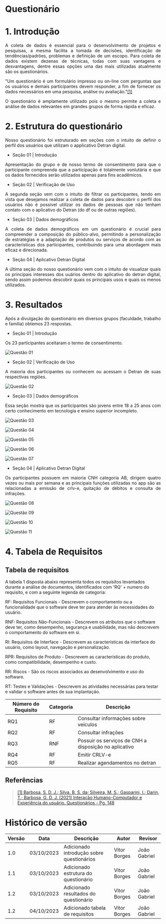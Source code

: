 # Questionário

# 1. Introdução
<p align="justify">
A coleta de dados é essencial para o desenvolvimento de projetos e pesquisas, a mesma facilita a tomada de decisões, identificação de tendências/padrões, problemas e definição de um escopo. Para coleta de dados existem dezenas de técnicas, todas com suas vantagens e desvantagens, dentre essas opções uma das mais utilizadas atualmente são os questionários.
</p>

<p align="justify">
"Um questionário é um formulário impresso ou on-line com perguntas que os usuários e demais participantes devem responder, a fim de fornecer os dados necessários em uma pesquisa, análise ou avaliação."<a id="TEC1" href="#QT1">[1]</a>
</p>

<p align="justify">
O questionário é amplamente utilizado pois o mesmo permite a coleta e análise de dados relevantes em grandes grupos de forma rápida e eficaz.
</p>

# 2. Estrutura do questionário

<p align="justify">
Nosso questionário foi estruturado em seções com o intuito de definir o perfil dos usuários que utilizam o applicativo Detran digital.
</p>

* Seção 01 | Introdução

<p align="justify">
Apresentação do grupo e de nosso termo de consentimento para que o participante compreenda que a participação é totalmente vonlutária e que os dados fornecidos serão utilizados apenas para fins acadêmicos.
</p>

* Seção 02 | Verificação de Uso

<p align="justify">
A segunda seção vem com o intuito de filtrar os participantes, tendo em vista que desejamos realizar a coleta de dados para descobrir o perfil dos usuários não é possível utilizar os dados de pessoas que não tenham contato com o aplicativo do Detran (do df ou de outras regiões).
</p>

* Seção 03 | Dados demográficos

<p align="justify">
A coleta de dados demográficos em um questionário é crucial para compreender a composição do público-alvo, permitindo a personalização de estratégias e a adaptação de produtos ou serviços de acordo com as características dos participantes, contribuindo para uma abordagem mais eficaz e direcionada.
</p>

* Seção 04 | Aplicativo Detran Digital

<p align="justify">
A última seção do nosso questionário vem com o intuito de visualizar quais os principais interesses dos uuários dentro do aplicativo do detran digital, sendo assim podemos descobrir quais os principais usos e quais os menos utilizados.
</p>

# 3. Resultados

<p align="justify">
Após a divulgação do questionário em diversos grupos (faculdade, trabalho e família) obtemos 23 respostas. 
</p>

* Seção 01 | Introdução

<p align="justify">
Os 23 participantes aceitaram o termo de consentimento.
</p>

![Questão 01](../../assets/q1.png)

* Seção 02 | Verificação de Uso

<p align="justify">
A maioria dos participantes ou conhecem ou acessam o Detran de suas respectivas regiões.
</p>

![Questão 02](../../assets/q2.png)

* Seção 03 | Dados demográficos

<p align="justify">
Essa seção mostra que os participantes são jovens entre 18 a 25 anos com certo conhecimento em tecnologia e ensino superior incompleto.
</p>

![Questão 03](../../assets/q3.png)

![Questão 04](../../assets/q4.png)

![Questão 05](../../assets/q5.png)

![Questão 06](../../assets/q6.png)

![Questão 07](../../assets/q7.png)

* Seção 04 | Aplicativo Detran Digital

<p align="justify">
Os participantes possuem em maioria CNH categoria AB, dirigem quatro vezes ou mais por semana e as principais funções utilizadas no app são as relacionadas a emissão de crlv-e, quitação de débitos e consulta de infrações.
</p>

![Questão 08](../../assets/q8.png)

![Questão 09](../../assets/q9.png)

![Questão 10](../../assets/q10.png)

![Questão 11](../../assets/q11.png)

# 4. Tabela de Requisitos

## Tabela de requisitos
A tabela 1 disposta abaixo representa todos os requisitos levantados durante a análise de documentos, identificados com 'RQ' + numero do requisito, e com a seguinte legenda de categoria:

RF: Requisitos Funcionais - Descrevem o comportamento ou a funcionalidade que o software deve ter para atender às necessidades do usuário.

RNF: Requisitos Não-Funcionais - Descrevem os atributos que o software deve ter, como desempenho, segurança e usabilidade, mas não descrevem o comportamento do software em si.

RI: Requisitos de Interface - Descrevem as características da interface do usuário, como layout, navegação e personalização.

RPR: Requisitos de Produto - Descrevem as características do produto, como compatibilidade, desempenho e custo.

RR: Riscos - São os riscos associados ao desenvolvimento e uso do software.

RT: Testes e Validações - Descrevem as atividades necessárias para testar e validar o software antes de sua implantação.

| Número do Requisito | Categoria              | Descrição                                                   |
|---------------------|------------------------|-------------------------------------------------------------|
| RQ1 | RF | Consultar informações sobre veículos |
| RQ2 | RF | Consultar infrações |
| RQ3 | RNF | Possuir os serviços de CNH a disposição no aplicativo |
| RQ4 | RF | Emitir CRLV-e |
| RQ5 | RF | Realizar agendamentos no detran |

## Referências
> <a id="QT1" href="#anchor_1">[1] Barbosa, S. D. J.; Silva, B. S. da; Silveira, M. S.; Gasparini, I.; Darin, T.; Barbosa, G. D. J. (2021)
Interação Humano-Computador e Experiência do usuário. Questionários - Pg. 148</a> 

# Histórico de versão

| Versão | Data       | Descrição            | Autor              | Revisor             |
| ------ | ---------- | -------------------- | ------------------ | ------------------- |
| 1.0    | 03/10/2023 | Adicionado introdução sobre questionários | Vitor Borges | João Gabriel |
| 1.1    | 03/10/2023 | Adicionado estrutura do questionário | Vitor Borges | João Gabriel |
| 1.2    | 03/10/2023 | Adicionado resultados do questionário | Vitor Borges | João Gabriel |
| 1.2    | 04/10/2023 | Adicionado tabela de requisitos | Vitor Borges | João Gabriel |